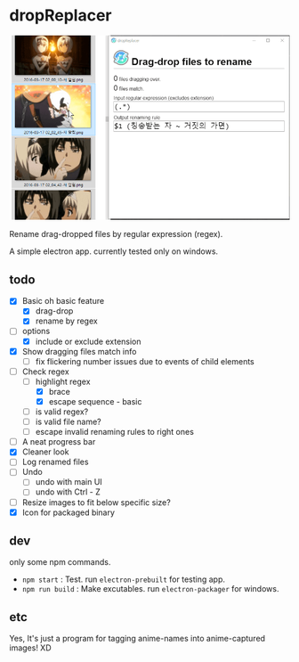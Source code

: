 # dropReplacer

![showcase](./doc/showcase.gif)

Rename drag-dropped files by regular expression (regex).

A simple electron app. currently tested only on windows.

## todo

- [x] Basic oh basic feature
  - [x] drag-drop
  - [x] rename by regex
- [ ] options
  - [x] include or exclude extension
- [x] Show dragging files match info
  - [ ] fix flickering number issues due to events of child elements
- [ ] Check regex
  - [ ] highlight regex
    - [x] brace
    - [x] escape sequence - basic
  - [ ] is valid regex?
  - [ ] is valid file name?
  - [ ] escape invalid renaming rules to right ones
- [ ] A neat progress bar
- [x] Cleaner look
- [ ] Log renamed files
- [ ] Undo
  - [ ] undo with main UI
  - [ ] undo with Ctrl - Z
- [ ] Resize images to fit below specific size?
- [x] Icon for packaged binary

## dev

only some npm commands.

- `npm start` : Test. run `electron-prebuilt` for testing app.
- `npm run build` : Make excutables. run `electron-packager` for windows.

## etc

Yes, It's just a program for tagging anime-names into anime-captured images! XD
